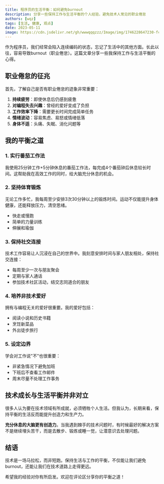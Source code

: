 ```yaml
---
title: 程序员的生活平衡：如何避免burnout
description: 分享一些保持工作与生活平衡的个人经验，避免技术人常见的职业倦怠
authors: [wqz]
tags: [生活, 健康, 观点]
date: 2023-05-11
image: https://cdn.jsdelivr.net/gh/wwwqqqzzz/Image/img/1746228647230-fcdb40189854fb3beec2aa8795651728.png
---
```


作为程序员，我们经常会陷入连续编码的状态，忘记了生活中的其他方面。长此以往，容易导致burnout（职业倦怠）。这篇文章分享一些我保持工作与生活平衡的心得。

<!-- truncate -->

## 职业倦怠的征兆

首先，了解自己是否有职业倦怠的迹象非常重要：

1. **持续疲劳**：即使休息后仍感到疲惫
2. **对编程失去兴趣**：曾经的爱好变成了负担
3. **工作效率下降**：需要更长时间完成简单任务
4. **情绪波动**：容易焦虑、易怒或情绪低落
5. **身体不适**：头痛、失眠、消化问题等

## 我的平衡之道

### 1. 实行番茄工作法

我使用25分钟工作+5分钟休息的番茄工作法，每完成4个番茄钟后休息较长时间。这帮助我在高效工作的同时，给大脑充分休息的机会。

### 2. 坚持体育锻炼

无论工作多忙，我每周至少安排3次30分钟以上的锻炼时间。运动不仅能提升身体健康，还能释放压力，清空思绪。

- 快走或慢跑
- 简单的力量训练
- 伸展和瑜伽

### 3. 保持社交连接

技术工作容易让人沉浸在自己的世界中。我刻意安排时间与家人朋友相处，保持社交连接：

- 每周至少一次与朋友聚会
- 定期与家人通话
- 参加技术社区活动，结交志同道合的朋友

### 4. 培养非技术爱好

拥有与编程无关的爱好很重要。我的爱好包括：

- 阅读小说和历史书籍
- 烹饪新菜品
- 外出徒步旅行

### 5. 设定边界

学会对工作说"不"也很重要：

- 非紧急情况下避免加班
- 下班后不查看工作邮件
- 周末尽量不处理工作事务

## 技术成长与生活平衡并非对立

很多人认为要在技术领域有所成就，必须牺牲个人生活。但我认为，长期来看，保持平衡的生活反而能提升创造力和生产力。

**充分休息的大脑更有创造力**。当我遇到棘手的技术问题时，有时候最好的解决方案不是继续埋头苦干，而是去散步、锻炼或睡一觉，让潜意识去处理问题。

## 结语

技术是一场马拉松，而非短跑。保持生活与工作的平衡，不仅能让我们避免burnout，还能让我们在技术道路上走得更远。

希望我的经验对你有所启发。欢迎在评论区分享你的平衡之道！